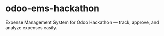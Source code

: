 # odoo-ems-hackathon
Expense Management System for Odoo Hackathon — track, approve, and analyze expenses easily.
